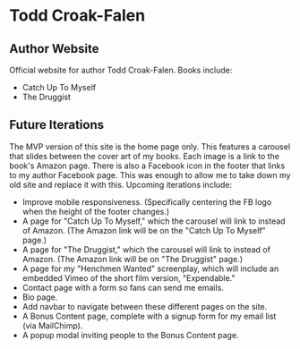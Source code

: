# Todd Croak-Falen
## Author Website
Official website for author Todd Croak-Falen. Books include:
* Catch Up To Myself
* The Druggist

## Future Iterations

The MVP version of this site is the home page only. This features a carousel that slides between the cover art of my books. Each image is a link to the book's Amazon page. There is also a Facebook icon in the footer that links to my author Facebook page. This was enough to allow me to take down my old site and replace it with this. Upcoming iterations include:

* Improve mobile responsiveness. (Specifically centering the FB logo when the height of the footer changes.)
* A page for "Catch Up To Myself," which the carousel will link to instead of Amazon. (The Amazon link will be on the "Catch Up To Myself" page.)
* A page for "The Druggist," which the carousel will link to instead of Amazon. (The Amazon link will be on "The Druggist" page.)
* A page for my "Henchmen Wanted" screenplay, which will include an embedded Vimeo of the short film version, "Expendable."
* Contact page with a form so fans can send me emails.
* Bio page.
* Add navbar to navigate between these different pages on the site.
* A Bonus Content page, complete with a signup form for my email list (via MailChimp).
* A popup modal inviting people to the Bonus Content page.